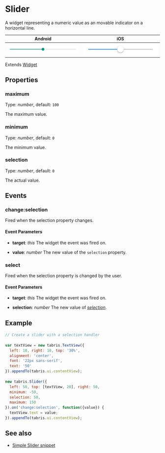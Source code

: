---
---
# Slider

A widget representing a numeric value as an movable indicator on a horizontal line.

Android | iOS
--- | ---
![Slider on Android](img/android/Slider.png) | ![Slider on iOS](img/ios/Slider.png)

Extends [Widget](Widget.md)

## Properties

### maximum

Type: *number*, default: `100`

The maximum value.

### minimum

Type: *number*, default: `0`

The minimum value.

### selection

Type: *number*, default: `0`

The actual value.


## Events

### change:selection

Fired when the selection property changes.

#### Event Parameters 

- **target**: *this*
    The widget the event was fired on.

- **value**: *number*
    The new value of the `selection` property.




### select

Fired when the selection property is changed by the user.

#### Event Parameters 

- **target**: *this*
    The widget the event was fired on.

- **selection**: *number*
    The new value of *[selection](#selection)*.





## Example

```js
// Create a slider with a selection handler

var textView = new tabris.TextView({
  left: 10, right: 10, top: '30%',
  alignment: 'center',
  font: '22px sans-serif',
  text: '50'
}).appendTo(tabris.ui.contentView);

new tabris.Slider({
  left: 50, top: [textView, 20], right: 50,
  minimum: -50,
  selection: 50,
  maximum: 150
}).on('change:selection', function({value}) {
  textView.text = value;
}).appendTo(tabris.ui.contentView);
```
## See also

- [Simple Slider snippet](https://github.com/eclipsesource/tabris-js/tree/v2.0.0-beta2/snippets/slider.js)

